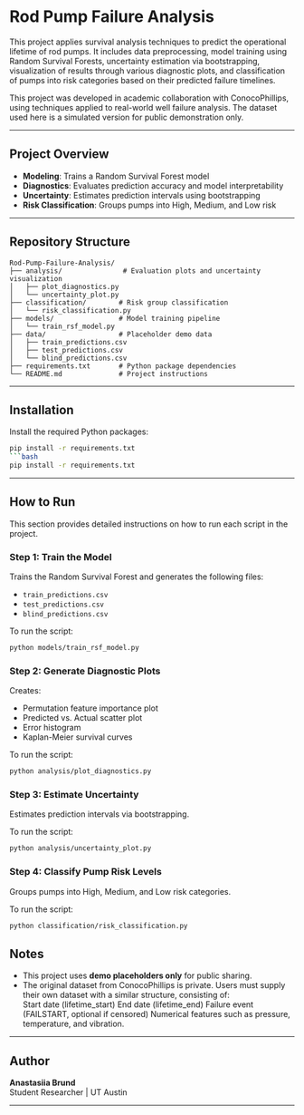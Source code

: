 # Rod Pump Failure Analysis

This project applies survival analysis techniques to predict the operational lifetime of rod pumps. It includes data preprocessing, model training using Random Survival Forests, uncertainty estimation via bootstrapping, visualization of results through various diagnostic plots, and classification of pumps into risk categories based on their predicted failure timelines.

This project was developed in academic collaboration with ConocoPhillips, using techniques applied to real-world well failure analysis. The dataset used here is a simulated version for public demonstration only.

---

## Project Overview
- **Modeling**: Trains a Random Survival Forest model
- **Diagnostics**: Evaluates prediction accuracy and model interpretability
- **Uncertainty**: Estimates prediction intervals using bootstrapping
- **Risk Classification**: Groups pumps into High, Medium, and Low risk

---

## Repository Structure
```
Rod-Pump-Failure-Analysis/
├── analysis/               # Evaluation plots and uncertainty visualization
│   ├── plot_diagnostics.py
│   └── uncertainty_plot.py
├── classification/        # Risk group classification
│   └── risk_classification.py
├── models/                # Model training pipeline
│   └── train_rsf_model.py
├── data/                  # Placeholder demo data 
│   ├── train_predictions.csv
│   ├── test_predictions.csv
│   └── blind_predictions.csv
├── requirements.txt       # Python package dependencies
└── README.md              # Project instructions 
```

---

## Installation

Install the required Python packages:

```bash
pip install -r requirements.txt
```bash
pip install -r requirements.txt
```

---

## How to Run

This section provides detailed instructions on how to run each script in the project.

### Step 1: Train the Model
Trains the Random Survival Forest and generates the following files:
- `train_predictions.csv`
- `test_predictions.csv`
- `blind_predictions.csv`

To run the script:
```bash
python models/train_rsf_model.py
```

### Step 2: Generate Diagnostic Plots
Creates:
- Permutation feature importance plot
- Predicted vs. Actual scatter plot
- Error histogram
- Kaplan-Meier survival curves

To run the script:
```bash
python analysis/plot_diagnostics.py
```

### Step 3: Estimate Uncertainty
Estimates prediction intervals via bootstrapping.

To run the script:
```bash
python analysis/uncertainty_plot.py
```

### Step 4: Classify Pump Risk Levels
Groups pumps into High, Medium, and Low risk categories.

To run the script:
```bash
python classification/risk_classification.py
```

## Notes
- This project uses **demo placeholders only** for public sharing.
- The original dataset from ConocoPhillips is private. Users must supply their own dataset with a similar structure, consisting of:      
    Start date (lifetime_start)
    End date (lifetime_end)
    Failure event (FAILSTART, optional if censored)
    Numerical features such as pressure, temperature, and vibration.

---

## Author
**Anastasiia Brund**  
Student Researcher | UT Austin

---


